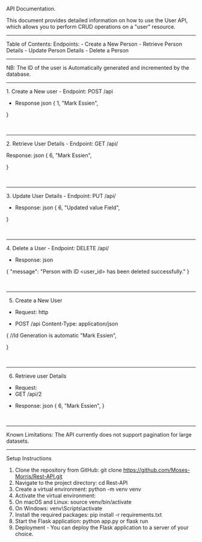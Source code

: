 API Documentation.

This document provides detailed information on how to use the User API, which allows you to perform CRUD operations on a "user" resource.
<br>
<hr>
Table of Contents:
Endpoints:
- Create a New Person
- Retrieve Person Details
- Update Person Details
- Delete a Person
<br>
<hr>

NB: The ID of the user is Automatically generated and incremented by the database.
<br>
<hr>
1. Create a New user
- Endpoint: POST /api


+ Response 
json
{
    1,
    "Mark Essien",
    
}

<br>
<hr>
2. Retrieve User Details
- Endpoint: GET /api/<user_id>

Response:
json
{
    6,
    "Mark Essien",
    
}

<br>
<hr>
3.  Update User Details
- Endpoint: PUT /api/<user_id>

+ Response:
json
{
    6,
    "Updated value Field",
    
}

<br>
<hr>
4. Delete a User
- Endpoint: DELETE /api/<user_id>

+ Response:
json

{
  "message": "Person with ID <user_id> has been deleted successfully."
}

<br>
<hr>

5. Create a New User

- Request:
    http
+ POST /api
    Content-Type: application/json

{
    //Id Generation is automatic
    "Mark Essien",
    
}

<br>
<hr>

6. Retrieve user Details

- Request:
- GET /api/2

+ Response:
json
{
    6,
    "Mark Essien",
}




<br>
<hr>
Known Limitations:
The API currently does not support pagination for large datasets.

<br>
<hr>
Setup Instructions

1. Clone the repository from GitHub: git clone https://github.com/Moses-Morris/Rest-API.git
2. Navigate to the project directory: cd Rest-API
3. Create a virtual environment: python -m venv venv
4. Activate the virtual environment:
5. On macOS and Linux: source venv/bin/activate
6. On Windows: venv\Scripts\activate
7. Install the required packages: pip install -r requirements.txt
8. Start the Flask application: python app.py or flask run
9. Deployment  - You can deploy the Flask application to a server of your choice.